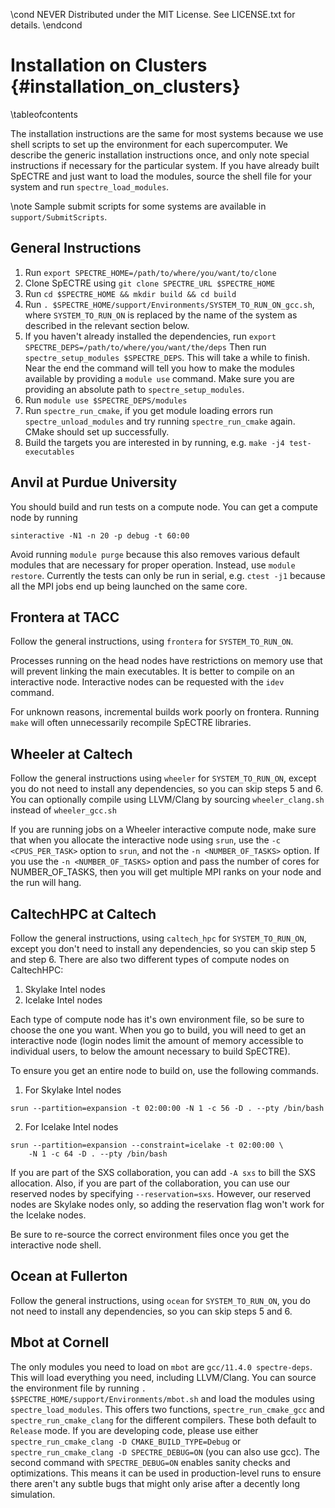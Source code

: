 \cond NEVER
Distributed under the MIT License.
See LICENSE.txt for details.
\endcond
# Installation on Clusters {#installation_on_clusters}

\tableofcontents

The installation instructions are the same for most systems because we use shell
scripts to set up the environment for each supercomputer. We describe the
generic installation instructions once, and only note special instructions if
necessary for the particular system. If you have already built SpECTRE and just
want to load the modules, source the shell file for your system and run
`spectre_load_modules`.

\note Sample submit scripts for some systems are available in
`support/SubmitScripts`.

## General Instructions

1. Run `export SPECTRE_HOME=/path/to/where/you/want/to/clone`
2. Clone SpECTRE using `git clone SPECTRE_URL $SPECTRE_HOME`
3. Run `cd $SPECTRE_HOME && mkdir build && cd build`
4. Run `. $SPECTRE_HOME/support/Environments/SYSTEM_TO_RUN_ON_gcc.sh`, where
   `SYSTEM_TO_RUN_ON` is replaced by the name of the system as described in the
   relevant section below.
5. If you haven't already installed the dependencies, run
   `export SPECTRE_DEPS=/path/to/where/you/want/the/deps`
   Then run `spectre_setup_modules $SPECTRE_DEPS`. This
   will take a while to finish. Near the end the command will tell you how to
   make the modules available by providing a `module use` command. Make
   sure you are providing an absolute path to `spectre_setup_modules`.
6. Run `module use $SPECTRE_DEPS/modules`
7. Run `spectre_run_cmake`, if you get module loading errors run
   `spectre_unload_modules` and try running `spectre_run_cmake` again. CMake
   should set up successfully.
8. Build the targets you are interested in by running, e.g.
   `make -j4 test-executables`

## Anvil at Purdue University

You should build and run tests on a compute node. You can get a compute node by
running
```
sinteractive -N1 -n 20 -p debug -t 60:00
```
Avoid running `module purge` because this also removes various default modules
that are necessary for proper operation. Instead, use `module
restore`. Currently the tests can only be run in serial, e.g. `ctest -j1`
because all the MPI jobs end up being launched on the same core.

## Frontera at TACC

Follow the general instructions, using `frontera` for `SYSTEM_TO_RUN_ON`.

Processes running on the head nodes have restrictions on memory use
that will prevent linking the main executables.  It is better to
compile on an interactive node.  Interactive nodes can be requested
with the `idev` command.

For unknown reasons, incremental builds work poorly on frontera.
Running `make` will often unnecessarily recompile SpECTRE libraries.

## Wheeler at Caltech

Follow the general instructions using `wheeler` for `SYSTEM_TO_RUN_ON`, except
you do not need to install any dependencies, so you can skip steps 5 and 6. You
can optionally compile using LLVM/Clang by sourcing `wheeler_clang.sh` instead
of `wheeler_gcc.sh`

If you are running jobs on a Wheeler interactive compute
node, make sure that when you allocate the interactive node using
`srun`, use the `-c <CPUS_PER_TASK>` option to `srun`, and not the `-n
<NUMBER_OF_TASKS>` option.  If you use the `-n <NUMBER_OF_TASKS>`
option and pass the number of cores for NUMBER_OF_TASKS, then you will
get multiple MPI ranks on your node and the run will hang.

## CaltechHPC at Caltech

Follow the general instructions, using `caltech_hpc` for `SYSTEM_TO_RUN_ON`,
except you don't need to install any dependencies, so you can skip step 5 and
step 6. There are also two different types of compute nodes on CaltechHPC:

1. Skylake Intel nodes
2. Icelake Intel nodes

Each type of compute node has it's own environment file, so be sure to choose
the one you want. When you go to build, you will need to get an interactive node
(login nodes limit the amount of memory accessible to individual users, to below
the amount necessary to build SpECTRE).

To ensure you get an entire node to build on, use the following commands.

1. For Skylake Intel nodes
```
srun --partition=expansion -t 02:00:00 -N 1 -c 56 -D . --pty /bin/bash
```
2. For Icelake Intel nodes
```
srun --partition=expansion --constraint=icelake -t 02:00:00 \
    -N 1 -c 64 -D . --pty /bin/bash
```

If you are part of the SXS collaboration, you can add `-A sxs` to bill the SXS
allocation. Also, if you are part of the collaboration, you can use our
reserved nodes by specifying `--reservation=sxs`. However, our reserved nodes
are Skylake nodes only, so adding the reservation flag won't work for the
Icelake nodes.

Be sure to re-source the correct environment files once you get the interactive
node shell.

## Ocean at Fullerton

Follow the general instructions, using `ocean` for `SYSTEM_TO_RUN_ON`,
you do not need to install any dependencies, so you can skip steps 5 and 6.

## Mbot at Cornell

The only modules you need to load on `mbot` are `gcc/11.4.0 spectre-deps`. This
will load everything you need, including LLVM/Clang. You can source the
environment file by running `. $SPECTRE_HOME/support/Environments/mbot.sh` and
load the modules using `spectre_load_modules`. This
offers two functions, `spectre_run_cmake_gcc` and `spectre_run_cmake_clang` for
the different compilers. These both default to `Release` mode. If you are
developing code, please use either
`spectre_run_cmake_clang -D CMAKE_BUILD_TYPE=Debug` or
`spectre_run_cmake_clang -D SPECTRE_DEBUG=ON` (you can also use gcc). The second
command with `SPECTRE_DEBUG=ON` enables sanity checks and optimizations. This
means it can be used in production-level runs to ensure there aren't any subtle
bugs that might only arise after a decently long simulation.
